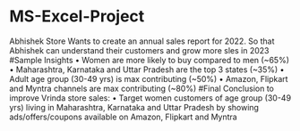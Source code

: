 # MS-Excel-Project
Abhishek Store Wants to create an annual sales report for 2022. So that Abhishek can understand their customers and grow more sles in 2023
#Sample Insights
• Women are more likely to buy compared to men (~65%)
• Maharashtra, Karnataka and Uttar Pradesh are the top 3 states (~35%)
• Adult age group (30-49 yrs) is max contributing (~50%)
• Amazon, Flipkart and Myntra channels are max contributing (~80%)
#Final Conclusion to improve Vrinda store sales:
• Target women customers of age group (30-49 yrs) living in Maharashtra, Karnataka and Uttar Pradesh by showing ads/offers/coupons available on Amazon, Flipkart and Myntra
